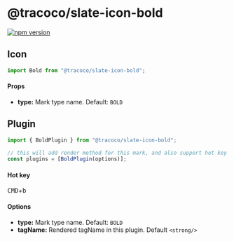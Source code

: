 # @tracoco/slate-icon-bold

[![npm version](https://badge.fury.io/js/%40canner%2Fslate-icon-bold.svg)](https://badge.fury.io/js/%40canner%2Fslate-icon-bold)

## Icon

```js
import Bold from "@tracoco/slate-icon-bold";
```

#### Props

- **type:** Mark type name. Default: `BOLD`

## Plugin

```js
import { BoldPlugin } from "@tracoco/slate-icon-bold";

// this will add render method for this mark, and also support hot key for bold.
const plugins = [BoldPlugin(options)];
```

#### Hot key

<kbd>CMD</kbd>+<kbd>b</kbd>

#### Options

- **type:** Mark type name. Default: `BOLD`
- **tagName:** Rendered tagName in this plugin. Default `<strong/>`

